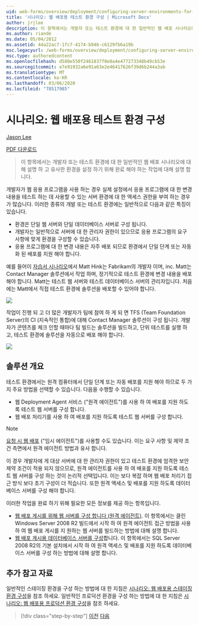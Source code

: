 ```yaml
---
uid: web-forms/overview/deployment/configuring-server-environments-for-web-deployment/scenario-configuring-a-test-environment-for-web-deployment
title: '시나리오: 웹 배포용 테스트 환경 구성 | Microsoft Docs'
author: jrjlee
description: 이 항목에서는 개발자 또는 테스트 환경에 대 한 일반적인 웹 배포 시나리오에 대해 설명 하 고 si를 설정 하기 위해 완료 해야 하는 작업을 설명 합니다.
ms.author: riande
ms.date: 05/04/2012
ms.assetid: 44a22ac7-1fc7-4174-b946-c6129fb6a19b
msc.legacyurl: /web-forms/overview/deployment/configuring-server-environments-for-web-deployment/scenario-configuring-a-test-environment-for-web-deployment
msc.type: authoredcontent
ms.openlocfilehash: d580e550f2461837f0e8a4e477273348b49cb53e
ms.sourcegitcommit: e7e91932a6e91a63e2e46417626f39d6b244a3ab
ms.translationtype: MT
ms.contentlocale: ko-KR
ms.lasthandoff: 03/06/2020
ms.locfileid: "78517985"
---
```

# <a name="scenario-configuring-a-test-environment-for-web-deployment"></a>시나리오: 웹 배포용 테스트 환경 구성

[Jason Lee](https://github.com/jrjlee)

[PDF 다운로드](https://msdnshared.blob.core.windows.net/media/MSDNBlogsFS/prod.evol.blogs.msdn.com/CommunityServer.Blogs.Components.WeblogFiles/00/00/00/63/56/8130.DeployingWebAppsInEnterpriseScenarios.pdf)

> 이 항목에서는 개발자 또는 테스트 환경에 대 한 일반적인 웹 배포 시나리오에 대해 설명 하 고 유사한 환경을 설정 하기 위해 완료 해야 하는 작업에 대해 설명 합니다.

개발자가 웹 응용 프로그램을 사용 하는 경우 실제 설정에서 응용 프로그램에 대 한 변경 내용을 테스트 하는 데 사용할 수 있는 서버 환경에 대 한 액세스 권한을 부여 하는 경우가 많습니다. 이러한 종류의 개발 또는 테스트 환경에는 일반적으로 다음과 같은 특징이 있습니다.

- 환경은 단일 웹 서버와 단일 데이터베이스 서버로 구성 됩니다.
- 개발자는 일반적으로 서버에 대 한 관리자 권한이 있으므로 응용 프로그램의 요구 사항에 맞게 환경을 구성할 수 있습니다.
- 응용 프로그램에 대 한 변경 내용은 자주 배포 되므로 환경에서 단일 단계 또는 자동화 된 배포를 지원 해야 합니다.

예를 들어이 [자습서 시나리오](../deploying-web-applications-in-enterprise-scenarios/enterprise-web-deployment-scenario-overview.md)에서 Matt Hink는 Fabrikam의 개발자 이며, inc. Matt는 Contact Manager 솔루션에서 작업 하며, 정기적으로 테스트 환경에 변경 내용을 배포 해야 합니다. Matt는 테스트 웹 서버와 테스트 데이터베이스 서버의 관리자입니다. 처음에는 Matt에서 직접 테스트 환경에 솔루션을 배포할 수 있어야 합니다.

![](scenario-configuring-a-test-environment-for-web-deployment/_static/image1.png)

작업이 진행 되 고 더 많은 개발자가 팀에 참여 하 게 되 면 TFS (Team Foundation Server)의 CI (지속적인 통합)에 대해 Contact Manager 솔루션이 구성 됩니다. 개발자가 콘텐츠를 체크 인할 때마다 팀 빌드는 솔루션을 빌드하고, 단위 테스트를 실행 하 고, 테스트 환경에 솔루션을 자동으로 배포 해야 합니다.

![](scenario-configuring-a-test-environment-for-web-deployment/_static/image2.png)

## <a name="solution-overview"></a>솔루션 개요

테스트 환경에서는 원격 컴퓨터에서 단일 단계 또는 자동 배포를 지원 해야 하므로 두 가지 주요 방법을 선택할 수 있습니다. 다음을 수행할 수 있습니다.

- 웹 Deployment Agent 서비스 ("원격 에이전트")를 사용 하 여 배포를 지원 하도록 테스트 웹 서버를 구성 합니다.
- 웹 배포 처리기를 사용 하 여 배포를 지원 하도록 테스트 웹 서버를 구성 합니다.

> [!NOTE]
> [요청 시 웹 배포](https://technet.microsoft.com/library/ee517345(WS.10).aspx) ("임시 에이전트")를 사용할 수도 있습니다. 이는 요구 사항 및 제약 조건 측면에서 원격 에이전트 방법과 유사 합니다.

이 경우 개발자에 게 대상 서버에 대 한 관리자 권한이 있고 테스트 환경에 엄격한 보안 제약 조건이 적용 되지 않으므로, 원격 에이전트를 사용 하 여 배포를 지원 하도록 테스트 웹 서버를 구성 하는 것이 논리적 선택입니다. 이는 보다 복잡 하며 웹 배포 처리기 접근 방식 보다 초기 구성이 더 적습니다. 또한 원격 액세스 및 배포를 지원 하도록 데이터베이스 서버를 구성 해야 합니다.

이러한 작업을 완료 하기 위해 필요한 모든 정보를 제공 하는 항목입니다.

- [웹 배포 게시를 위해 웹 서버를 구성 합니다 (원격 에이전트)](configuring-a-web-server-for-web-deploy-publishing-remote-agent.md). 이 항목에서는 클린 Windows Server 2008 R2 빌드에서 시작 하 여 원격 에이전트 접근 방법을 사용 하 여 웹 배포 게시를 지 원하는 웹 서버를 빌드하는 방법에 대해 설명 합니다.
- [웹 배포 게시용 데이터베이스 서버를 구성](configuring-a-database-server-for-web-deploy-publishing.md)합니다. 이 항목에서는 SQL Server 2008 R2의 기본 설치에서 시작 하 여 원격 액세스 및 배포를 지원 하도록 데이터베이스 서버를 구성 하는 방법에 대해 설명 합니다.

## <a name="further-reading"></a>추가 참고 자료

일반적인 스테이징 환경을 구성 하는 방법에 대 한 지침은 [시나리오: 웹 배포용 스테이징 환경 구성](scenario-configuring-a-staging-environment-for-web-deployment.md)을 참조 하세요. 일반적인 프로덕션 환경을 구성 하는 방법에 대 한 지침은 [시나리오: 웹 배포용 프로덕션 환경 구성](scenario-configuring-a-production-environment-for-web-deployment.md)을 참조 하세요.

> [!div class="step-by-step"]
> [이전](choosing-the-right-approach-to-web-deployment.md)
> [다음](scenario-configuring-a-staging-environment-for-web-deployment.md)
